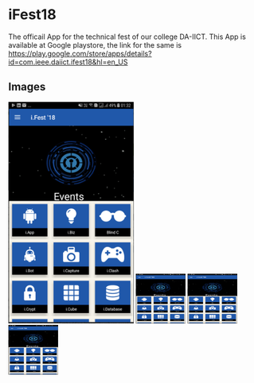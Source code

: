 # iFest18

The officail App for the technical fest of our college DA-IICT. This App is available at Google playstore, the link for the 
same is https://play.google.com/store/apps/details?id=com.ieee.daiict.ifest18&hl=en_US

## Images

<img src="app-image-1.png" width="50%" height="50%">
<img src="app-image-1.png" width="100" height="100">
<img src="app-image-1.png" width="100" height="100">
<img src="app-image-1.png" width="100" height="100">
